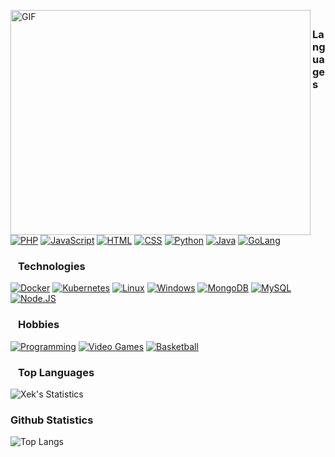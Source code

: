 <p><img align="left" alt="GIF" src="https://miro.medium.com/max/1360/0*7Q3yvSIv_t0ioJ-Z.gif" width="480px" height="360px"/></p>

### ⠀Languages

[![PHP](https://img.shields.io/badge/-PHP-000?&logo=PHP)](https://www.php.net)
[![JavaScript](https://img.shields.io/badge/-JavaScript-000?&logo=JavaScript)](https://www.javascript.com)
[![HTML](https://img.shields.io/badge/-HTML-000?&logo=html5)](https://www.html.com)
[![CSS](https://img.shields.io/badge/-CSS-000?&logo=css3)](https://en.wikipedia.org/wiki/CSS)
[![Python](https://img.shields.io/badge/-Python-000?&logo=Python)](https://www.python.org)
[![Java](https://img.shields.io/badge/-Java-000?&logo=Java&logoColor=007396)](https://www.java.com)
[![GoLang](https://img.shields.io/badge/-Go-000?&logo=Go)](https://en.wikipedia.org/wiki/Go_(programming_language))

### ⠀Technologies

[![Docker](https://img.shields.io/badge/-Docker-000?&logo=Docker)](https://www.docker.com)
[![Kubernetes](https://img.shields.io/badge/-Kubernetes-000?&logo=Kubernetes)](https://www.kubernetes.io)
[![Linux](https://img.shields.io/badge/-Linux-000?&logo=Linux)](https://www.linux.org)
[![Windows](https://img.shields.io/badge/-Windows-000?&logo=Windows)](https://www.microsoft.com/windows)
[![MongoDB](https://img.shields.io/badge/-MongoDB-000?&logo=MongoDB)](https://www.mongodb.com)
[![MySQL](https://img.shields.io/badge/-MySQL-000?&logo=MySQL)](https://www.mysql.com)
[![Node.JS](https://img.shields.io/badge/-Node.JS-000?&logo=node.js)](https://www.nodejs.org)

### ⠀Hobbies

[![Programming](https://img.shields.io/badge/-💻 Programming-000)](https://en.wikipedia.org/wiki/Computer_programming)
[![Video Games](https://img.shields.io/badge/-🎮 Video Games-000)](https://wikipedia.org/wiki/Video_game)
[![Basketball](https://img.shields.io/badge/-🏀 Basketball-000)](https://en.wikipedia.org/wiki/Basketball)


### ⠀Top Languages

![Xek's Statistics](https://github-readme-stats.vercel.app/api/top-langs/?username=Xekvern&show_icons=true&theme=radical)

### Github Statistics

![Top Langs](https://github-readme-stats.vercel.app/api?username=Xekvern&count_private=true&show_icons=true&theme=radical)      
